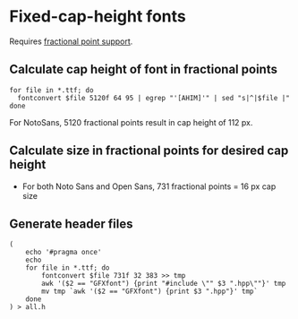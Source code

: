 # Fixed-cap-height fonts

Requires [fractional point support](https://github.com/adafruit/Adafruit-GFX-Library/pull/436).

## Calculate cap height of font in fractional points

```
for file in *.ttf; do
  fontconvert $file 5120f 64 95 | egrep "'[AHIM]'" | sed "s|^|$file |"
done
```

For NotoSans, 5120 fractional points result in cap height of 112 px.

## Calculate size in fractional points for desired cap height

* For both Noto Sans and Open Sans, 731 fractional points = 16 px cap size

## Generate header files

```
(
    echo '#pragma once'
    echo
    for file in *.ttf; do
        fontconvert $file 731f 32 383 >> tmp
        awk '($2 == "GFXfont") {print "#include \"" $3 ".hpp\""}' tmp
        mv tmp `awk '($2 == "GFXfont") {print $3 ".hpp"}' tmp`
    done
) > all.h
```